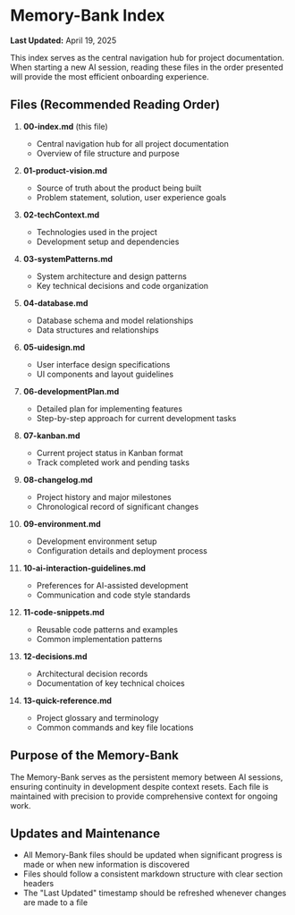 # Memory-Bank Index

**Last Updated:** April 19, 2025

This index serves as the central navigation hub for project documentation. When starting a new AI session, reading these files in the order presented will provide the most efficient onboarding experience.

## Files (Recommended Reading Order)

1. **00-index.md** (this file)
   - Central navigation hub for all project documentation
   - Overview of file structure and purpose

2. **01-product-vision.md**
   - Source of truth about the product being built
   - Problem statement, solution, user experience goals

3. **02-techContext.md**
   - Technologies used in the project
   - Development setup and dependencies

4. **03-systemPatterns.md**
   - System architecture and design patterns
   - Key technical decisions and code organization

5. **04-database.md**
   - Database schema and model relationships
   - Data structures and relationships

6. **05-uidesign.md**
   - User interface design specifications
   - UI components and layout guidelines

7. **06-developmentPlan.md**
   - Detailed plan for implementing features
   - Step-by-step approach for current development tasks

8. **07-kanban.md**
   - Current project status in Kanban format
   - Track completed work and pending tasks

9. **08-changelog.md**
   - Project history and major milestones
   - Chronological record of significant changes

10. **09-environment.md**
    - Development environment setup
    - Configuration details and deployment process

11. **10-ai-interaction-guidelines.md**
    - Preferences for AI-assisted development
    - Communication and code style standards

12. **11-code-snippets.md**
    - Reusable code patterns and examples
    - Common implementation patterns

13. **12-decisions.md**
    - Architectural decision records
    - Documentation of key technical choices

14. **13-quick-reference.md**
    - Project glossary and terminology
    - Common commands and key file locations

## Purpose of the Memory-Bank

The Memory-Bank serves as the persistent memory between AI sessions, ensuring continuity in development despite context resets. Each file is maintained with precision to provide comprehensive context for ongoing work.

## Updates and Maintenance

- All Memory-Bank files should be updated when significant progress is made or when new information is discovered
- Files should follow a consistent markdown structure with clear section headers
- The "Last Updated" timestamp should be refreshed whenever changes are made to a file